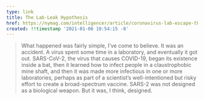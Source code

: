 ```yaml
---
type: link
title: The Lab-Leak Hypothesis
href: https://nymag.com/intelligencer/article/coronavirus-lab-escape-theory.html
created: !!timestamp '2021-01-06 10:54:15 -8'
---
```

> What happened was fairly simple, I’ve come to believe. It was an accident. A virus spent some time in a laboratory, and eventually it got out. SARS-CoV-2, the virus that causes COVID-19, began its existence inside a bat, then it learned how to infect people in a claustrophobic mine shaft, and then it was made more infectious in one or more laboratories, perhaps as part of a scientist’s well-intentioned but risky effort to create a broad-spectrum vaccine. SARS-2 was not designed as a biological weapon. But it was, I think, designed.

